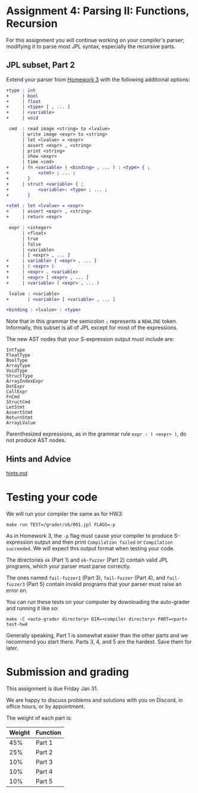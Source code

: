 Assignment 4: Parsing II: Functions, Recursion
======================================

For this assignment you will continue working on your compiler's parser;
modifying it to parse most JPL syntax, especially the recursive parts.


## JPL subset, Part 2

Extend your parser from [Homework 3](../hw3/README.md) with the following
additional options:

```diff
+type : int
+     | bool
+     | float
+     | <type> [ , ... ]
+     | <variable>
+     | void

 cmd  : read image <string> to <lvalue>
      | write image <expr> to <string>
      | let <lvalue> = <expr>
      | assert <expr> , <string>
      | print <string>
      | show <expr>
      | time <cmd>
+     | fn <variable> ( <binding> , ... ) : <type> { ;
+           <stmt> ; ... ;
+       }
+     | struct <variable> { ;
+           <variable>: <type> ; ... ;
+       }

+stmt : let <lvalue> = <expr>
+     | assert <expr> , <string>
+     | return <expr>

 expr : <integer>
      | <float>
      | true
      | false
      | <variable>
      | [ <expr> , ... ]
+     | variable> { <expr> , ... }
+     | ( <expr> )
+     | <expr> . <variable>
+     | <expr> [ <expr> , ... ]
+     | <variable> ( <expr> , ... )

 lvalue : <variable>
+       | <variable> [ <variable> , ... ]

+binding : <lvalue> : <type>
```

Note that in this grammar the semicolon `;` represents a `NEWLINE`
token. Informally, this subset is all of JPL except for most of the
expressions.

The new AST nodes that your S-expression output must include are:

```
IntType
FloatType
BoolType
ArrayType
VoidType
StructType
ArrayIndexExpr
DotExpr
CallExpr
FnCmd
StructCmd
LetStmt
AssertStmt
ReturnStmt
ArrayLValue
```

Parenthesized expressions, as in the grammar rule `expr : ( <expr> )`,
do not produce AST nodes.

## Hints and Advice

[hints.md](./hints.md)


# Testing your code

We will run your compiler the same as for HW3:

    make run TEST=/grader/ok/001.jpl FLAGS=-p

As in Homework 3, the `-p` flag must cause your compiler to produce
S-expression output and then print `Compilation failed` or `Compilation
succeeded`. We will expect this output format when testing your code.

The directories `ok` (Part 1) and `ok-fuzzer` (Part 2) contain valid
JPL programs, which your parser must parse correctly.

The ones named `fail-fuzzer1` (Part 3), `fail-fuzzer` (Part 4), and
`fail-fuzzer3` (Part 5) contain invalid programs that your parser must
raise an error on.

You can run these tests on your computer by downloading the
auto-grader and running it like so:

    make -C <auto-grader directory> DIR=<compiler directory> PART=<part> test-hw4

Generally speaking, Part 1 is somewhat easier than the other parts and
we recommend you start there. Parts 3, 4, and 5 are the hardest. Save
them for later.


# Submission and grading

This assignment is due Friday Jan 31.

We are happy to discuss problems and solutions with you on Discord, in
office hours, or by appointment.

The weight of each part is:

| Weight | Function |
|--------|----------|
| 45%    | Part 1   |
| 25%    | Part 2   |
| 10%    | Part 3   |
| 10%    | Part 4   |
| 10%    | Part 5   |
